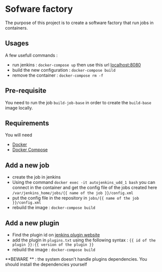 Sofware factory
===============

The purpose of this project is to create a software factory that run jobs in containers.

Usages
------

A few usefull commands :

 * run jenkins : `docker-compose up` then use this url [localhost:8080](http://localhost:8080)
 * build the new configuration : `docker-compose build`
 * remove the container : `docker-compose rm -f`  

Pre-requisite
-------------

You need to run the job `build-job-base` in order to create the `build-base` image locally.

Requirements
------------

You will need

 * [Docker](https://docs.docker.com/installation/)
 * [Docker Compose](https://docs.docker.com/compose/install/)

Add a new job
-------------

 * create the job in jenkins
 * Using the command `docker exec -it autojenkins_udd_1 bash` you can connect in the container and get the config file of the jobs created here `/var/jenkins_home/jobs/{{ name of the job }}/config.xml`
 * put the config file in the repository in `jobs/{{ name of the job }}/config.xml`
 * rebuild the image : `docker-compose build`

Add a new plugin
----------------
 * Find the plugin id on [jenkins plugin website](https://wiki.jenkins-ci.org/display/JENKINS/Plugins)
 * add the plugin in `plugins.txt` using the following syntax : `{{ id of the plugin }}:{{ version of the plugin }}`
 * rebuild the image : `docker-compose build`

**BEWARE ** : the system doesn't handle plugins dependencies. You should install the dependencies yourself
